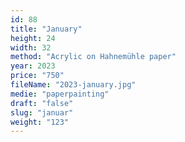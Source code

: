 ```yaml
---
id: 88
title: "January"
height: 24
width: 32
method: "Acrylic on Hahnemühle paper"
year: 2023
price: "750"
fileName: "2023-january.jpg"
medie: "paperpainting"
draft: "false"
slug: "januar"
weight: "123"
---
```

